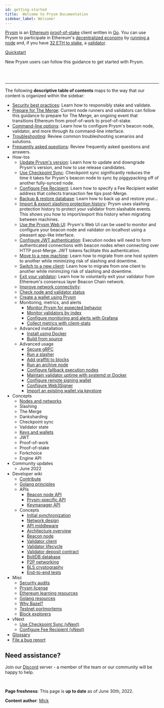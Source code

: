 ```yaml
---
id: getting-started
title:  Welcome to Prysm Documentation
sidebar_label: Welcome!
---
```


[Prysm](https://github.com/prysmaticlabs/prysm) is an [Ethereum](https://ethereum.org/en/developers/docs/intro-to-ethereum/) [proof-of-stake](https://ethereum.org/en/developers/docs/consensus-mechanisms/pos/) client written in [Go](https://golang.org). You can use Prysm to participate in Ethereum's [decentralized economy](https://ethereum.org/en/developers/docs/web2-vs-web3/) by [running a node](./install/install-with-script.md) and, if you have [32 ETH to stake](https://ethereum.org/en/staking/), a [validator](./install/install-with-script.md#step-6-run-a-validator-using-prysm).


<div class='primary-panel'>
<a href='./install/install-with-script.md'>Quickstart</a>
<p>New Prysm users can follow this guidance to get started with Prysm.</p>
</div>




<br/>
<br/>

------


The following **descriptive table of contents** maps to the way that our content is organized within the sidebar:

 - [Security best practices](./security-best-practices.md): Learn how to responsibly stake and validate. 
 - [Prepare for The Merge](./prepare-for-merge.md): Current node runners and validators can follow this guidance to prepare for The Merge, an ongoing event that transitions Ethereum from proof-of-work to proof-of-stake.
 - [Command-line options](./prysm-usage/parameters.md): Learn how to configure Prysm's beacon node, validator, and more through its command-line interface.
 - [Troubleshooting](./troubleshooting/issues-errors.md): Review common troubleshooting scenarios and solutions.
 - [Frequently asked questions](faq.md): Review frequently asked questions and answers.
 - How-tos
   - [Update Prysm's version](./prysm-usage/staying-up-to-date.md): Learn how to update and downgrade Prysm's version, and how to use release candidates.
   - [Use Checkpoint Sync](./prysm-usage/checkpoint-sync.md): Checkpoint sync significantly reduces the time it takes for Prysm's beacon node to sync by piggypacking off of another fully-synced node.
   - [Configure Fee Recipient](./execution-node/fee-recipient.md): Learn how to specify a Fee Recipient wallet address that collects transaction fee tips post-Merge.
   - [Backup & restore database](./prysm-usage/database-backups.md): Learn how to back up and restore your...
   - [Import & export slashing protection history](./wallet/slashing-protection.md): Prysm uses slashing protection history to protect your validator from slashable events. This shows you how to import/export this history when migrating between machines.
   - [Use the Prysm Web UI](./prysm-usage/web-interface.md): Prysm's Web UI can be used to monitor and configure your beacon node and validator on localhost using a pleasant app-like interface.
   - [Configure JWT authentication](./execution-node/authentication.md): Execution nodes will need to form authenticated connections with beacon nodes when connecting over HTTP post-Merge. JWT tokens facilitate this authentication.
   - [Move to a new machine](./advanced/migrating-keys.md): Learn how to migrate from one host system to another while minimizing risk of slashing and downtime.
   - [Switch to a new client](./advanced/migrating-keys.md): Learn how to migrate from one client to another while minimizing risk of slashing and downtime.
   - [Exit your validator](./wallet/exiting-a-validator.md): Learn how to voluntarily exit your validator from Ethereum's consensus layer Beacon Chain network.
   - [Improve network connectivity](./prysm-usage/p2p-host-ip.md): 
   - [Check node and validator status](./monitoring/checking-status.md)
   - [Create a wallet using Prysm](./wallet/deterministic.md)
   - Monitoring, metrics, and alerts
      - [Monitor Prysm for expected behavior](./monitoring/is-everything-fine.md)
      - [Monitor validators by index](./prysm-usage/individual-validator-monitoring.md)
      - [Configure monitoring and alerts with Grafana](./prysm-usage/monitoring/grafana-dashboard.md)
      - [Collect metrics with client-stats](./prysm-usage/client-stats.md)
   - Advanced installation
     - [Install using Docker](./install/install-with-docker.md)
     - [Build from source](./install/install-with-bazel.md)
   - Advanced usage
     - [Secure gRPC](./prysm-usage/secure-grpc.md)
     - [Run a slasher](./prysm-usage/slasher.md)
     - [Add graffiti to blocks](./prysm-usage/graffiti-file.md)
     - [Run an archive node](./advanced/beacon_node_api.md)
     - [Configure fallback execution nodes](./execution-node/configuring-for-prysm.md)
     - [Maintain validator uptime with systemd or Docker](./advanced/maintaining-uptime.md)
     - [Configure remote signing wallet](./wallet/remote.md)
     - [Configure Web3Signer](./wallet/we3signer.md)
     - [Import an existing wallet via keystore](./wallet/nondeterministic.md)
 - Concepts
   - [Nodes and networks](./concepts/nodes-networks.md)
   - Slashing
   - The Merge
   - Danksharding
   - Checkpoint sync
   - Validator state
   - [Keys and wallets](./wallet/introduction.md)
   - JWT
   - Proof-of-work
   - Proof-of-stake
   - Forkchoice
   - Engine API
 - Community updates
   - June 2022
 - Developer wiki
   - [Contribute](./contribute/contribution-guidelines.md)
   - [Golang principles](./contribute/prysms-golang-principles.md)
   - APIs
     - [Beacon node API](./how-prysm-works/ethereum-public-api.md)
     - [Prysm-specific API](./how-prysm-works/prysm-public-api.md)
     - [Keymanager API](./how-prysm-works/keymanager-api.md)
   - Concepts
     - [Initial synchronization](./devtools/init-state.md)
     - [Network design](./devtools/net-design.md)
     - [API middleware](./devtools/api-middleware.md)
     - [Architecture overview](./how-prysm-works/overview-technical.md)
     - [Beacon node](./how-prysm-works/beacon-node.md)
     - [Validator client](./how-prysm-works/validator-clients.md)
     - [Validator lifecycle](./how-prysm-works/validator-lifecycle.md)
     - [Validator deposit contract](./how-prysm-works/validator-deposit-contract.md)
     - [BoltDB database](./how-prysm-works/database-backend-boltdb.md)
     - [P2P networking](./how-prysm-works/p2p-networking.md)
     - [BLS cryptography](./how-prysm-works/bls-signature-aggregation-and-cryptography.md)
     - [End-to-end tests](./devtools/end-to-end.md)
 - Misc
   - [Security audits](./audits/phase0.md)
   - [Prysm license](./licenses/prysmatic-labs.md)
   - [Ethereum learning resources](./reading/eth2.md)
   - [Golang resources](./reading/golang.md)
   - [Why Bazel?](./reading/bazel.md)
   - [Testnet portmortems](./reading/testnet_postmortems.md)
   - [Block explorers](./devtools/block-explorers.md)
 - vNext
   - [Use Checkpoint Sync (vNext)](./prysm-usage/checkpoint-sync-vNext.md)
   - [Configure Fee Recipient (vNext)](./execution-node/fee-recipient-vNext.md)
 - [Glossary](terminology.md)
 - [File a bug report](./contribute/bugreports.md)


## Need assistance?

Join our [Discord](https://discord.gg/prysmaticlabs) server - a member of the team or our community will be happy to help.



<br />
<div class="admonition admonition-caution alert alert--secondary">
<div class="admonition-content">
<p><strong>Page freshness</strong>: This page is <strong>up to date</strong> as of June 30th, 2022.</p>
<p><strong>Content author</strong>: <a href='https://twitter.com/symbolpunk'>Mick</a></p>
</div>
</div>